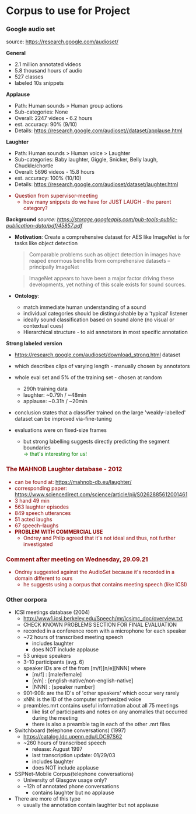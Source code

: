 # Corpus to use for Project

### Google audio set
source: https://research.google.com/audioset/

**General**
- 2.1 million annotated videos
- 5.8 thousand hours of audio
- 527 classes
- labeled 10s snippets

**Applause**
- Path: Human sounds > Human group actions
- Sub-categories: None
- Overall: 2247 videos - 6.2 hours
- est. accuracy: 90% (9/10)
- Details: https://research.google.com/audioset//dataset/applause.html

**Laughter**
- Path: Human sounds > Human voice > Laughter 
- Sub-categories: Baby laughter, Giggle, Snicker, Belly laugh, Chuckle/chortle
- Overall: 5696 videos - 15.8 hours
- est. accuracy: 100% (10/10)
- Details: https://research.google.com/audioset/dataset/laughter.html

<span style="color:darkred"> 

- Question from supervisor-meeting
    - how many snippets do we have for JUST LAUGH - the parent category? 

</span>

**Background**
_source: https://storage.googleapis.com/pub-tools-public-publication-data/pdf/45857.pdf_
- **Motivation**: Create a comprehensive dataset for AES like ImageNet is for tasks like object detection 
    >  Comparable problems such as object detection in images have
    >  reaped enormous benefits from comprehensive datasets – principally ImageNet

    > ImageNet appears to have been a
    > major factor driving these developments, yet nothing of this scale
    > exists for sound sources.
- **Ontology**: 
    - match immediate human understanding of a sound
    - individual categories should be distinguishable by a 'typical' listener
    - ideally sound classification based on sound alone (no visual or contextual cues)
    - Hierarchical structure - to aid annotators in most specific annotation 

**Strong labeled version**
- https://research.google.com/audioset/download_strong.html dataset
- which describes clips of varying length - manually chosen by annotators
- whole eval set and 5% of the training set - chosen at random
    - 290h training data
    - laughter: ~0.79h / ~48min 
    - applause: ~0.31h / ~20min

- conclusion states that a classifier trained on the large 'weakly-labelled' dataset can be improved via-fine-tuning
- evaluations were on fixed-size frames 
    - but strong labelling suggests directly predicting the segment boundaries  
        <span style="color:green">
        -> that's interesting for us!
        </span> 

<span style="color:darkred">

### The MAHNOB Laughter database - 2012
- can be found at: https://mahnob-db.eu/laughter/
- corresponding paper: https://www.sciencedirect.com/science/article/pii/S0262885612001461
- 3 hand 49 min
- 563 laughter episodes
- 849 speech utterances
- 51 acted laughs
- 67 speech–laughs
- **PROBLEM WITH COMMERCIAL USE**
    - Ondrey and Phlip agreed that it's not ideal and thus, not further investigated 
### Comment after meeting on Wednesday, 29.09.21

- Ondrey suggested against the AudioSet because it's recorded in a domain different to ours
    - he suggests using a corpus that contains meeting speech (like ICSI)

</span>

### Other corpora
- ICSI meetings database (2004)
    - http://www1.icsi.berkeley.edu/Speech/mr/icsimc_doc/overview.txt
    - CHECK KNOWN PROBLEMS SECTION FOR FINAL EVALUATION
    - recorded in a conference room with a microphone for each speaker
    - ~72 hours of transcribed meeting speech 
        - includes laughter 
        - does NOT include applause
    - 53 unique speakers
    - 3-10 participants (avg. 6)
    - speaker IDs are of the from [m/f][n/e][NNN] where
        - [m/f] : [male/female]
        - [e/n] : [english-native/non-english-native] 
        - [NNN] : [speaker number] 
    - 901-908: are the ID's of 'other speakers' which occur very rarely
    - xNN: is the ID of the computer synthesized voice
    - preambles.mrt contains useful information about all 75 meetings
        - like list of participants and notes on any anomalies that occurred during the meeting 
        - there is also a preamble tag in each of the other .mrt files
- Switchboard (telephone conversations) (1997)
    - https://catalog.ldc.upenn.edu/LDC97S62
    - ~260 hours of transcribed speech 
        - release: August 1997
        - last transcription update: 01/29/03
        - includes laughter 
        - does NOT include applause
- SSPNet-Mobile Corpus(telephone conversations)
    - University of Glasgow usage only? 
    - ~12h of annotated phone conversations
        - contains laughter but no applause
- There are more of this type
    - usually the annotation contain laughter but not applause
